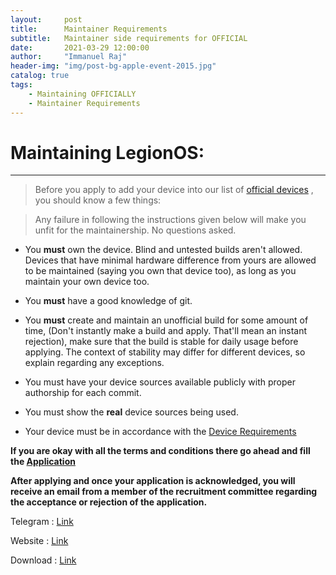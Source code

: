 ```yaml
---
layout:     post
title:      Maintainer Requirements
subtitle:   Maintainer side requirements for OFFICIAL
date:       2021-03-29 12:00:00
author:     "Immanuel Raj"
header-img: "img/post-bg-apple-event-2015.jpg"
catalog: true
tags:
    - Maintaining OFFICIALLY
    - Maintainer Requirements
---
```


# Maintaining LegionOS:
---
>Before you apply to add your device into our list of [official devices](https://github.com/Project-LegionOS/vendor_legion/blob/11/legion.devices) , you should know a few things:
<!--adsense-->
>Any failure in following the instructions given below will make you unfit for the maintainership. No questions asked.

- You **must** own the device. Blind and untested builds aren't allowed. Devices that have minimal hardware difference from yours are allowed to be maintained (saying you own that device too), as long as you maintain your own device too.

- You **must** have a good knowledge of git.

- You **must** create and maintain an unofficial build for some amount of time, (Don't instantly make a build and apply. That'll mean an instant rejection), make sure that the build is stable for daily usage before applying. The context of stability may differ for different devices, so explain regarding any exceptions.

- You must have your device sources available publicly with proper authorship for each commit.
<!--adsense-->
- You must show the **real** device sources being used.

- Your device must be in accordance with the [Device Requirements](https://blog.legionos.org/2021/03/29/Devicerequirements/)


**If you are okay with all the terms and conditions there go ahead and fill the [Application](https://forms.gle/YGLuS9YMHxmcjH8F9)**

**After applying and once your application is acknowledged, you will receive an email from a member of the recruitment committee regarding the acceptance or rejection of the application.**

Telegram  : [Link](https://t.me/legionos)
    
Website    : [Link](https://legionos.org/)
    
Download : [Link](https://legionos.org/download/#/)
<!--adsense-->
